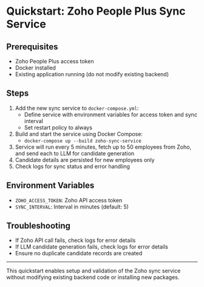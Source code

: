 # Quickstart: Zoho People Plus Sync Service

## Prerequisites
- Zoho People Plus access token
- Docker installed
- Existing application running (do not modify existing backend)

## Steps
1. Add the new sync service to `docker-compose.yml`:
   - Define service with environment variables for access token and sync interval
   - Set restart policy to always
2. Build and start the service using Docker Compose:
   - `docker-compose up --build zoho-sync-service`
3. Service will run every 5 minutes, fetch up to 50 employees from Zoho, and send each to LLM for candidate generation
4. Candidate details are persisted for new employees only
5. Check logs for sync status and error handling

## Environment Variables
- `ZOHO_ACCESS_TOKEN`: Zoho API access token
- `SYNC_INTERVAL`: Interval in minutes (default: 5)

## Troubleshooting
- If Zoho API call fails, check logs for error details
- If LLM candidate generation fails, check logs for error details
- Ensure no duplicate candidate records are created

---
This quickstart enables setup and validation of the Zoho sync service without modifying existing backend code or installing new packages.
